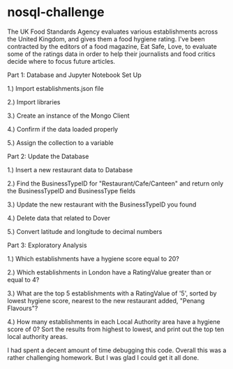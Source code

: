 # nosql-challenge

The UK Food Standards Agency evaluates various establishments across the United Kingdom, and gives them a food hygiene rating. I've been contracted by the editors of a food magazine, Eat Safe, Love, to evaluate some of the ratings data in order to help their journalists and food critics decide where to focus future articles.

Part 1: Database and Jupyter Notebook Set Up

1.) Import establishments.json file

2.) Import libraries

3.) Create an instance of the Mongo Client

4.) Confirm if the data loaded properly

5.) Assign the collection to a variable

Part 2: Update the Database

1.) Insert a new restaurant data to Database

2.) Find the BusinessTypeID for "Restaurant/Cafe/Canteen" and return only the BusinessTypeID and BusinessType fields

3.) Update the new restaurant with the BusinessTypeID you found

4.) Delete data that related to Dover

5.) Convert latitude and longitude to decimal numbers

Part 3: Exploratory Analysis


1.) Which establishments have a hygiene score equal to 20?

2.) Which establishments in London have a RatingValue greater than or equal to 4?

3.) What are the top 5 establishments with a RatingValue of '5', sorted by lowest hygiene score, nearest to the new restaurant added, "Penang Flavours"?

4.) How many establishments in each Local Authority area have a hygiene score of 0? Sort the results from highest to lowest, and print out the top ten local authority areas.

I had spent a decent amount of time debugging this code. Overall this was a rather challenging homework. But I was glad I could get it all done. 
